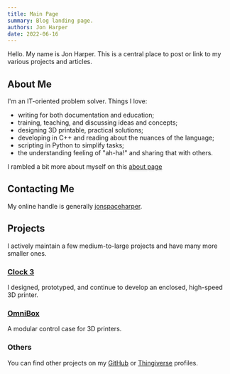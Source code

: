 ```yaml
---
title: Main Page
summary: Blog landing page.
authors: Jon Harper
date: 2022-06-16
---
```


Hello. My name is Jon Harper. This is a central place to post or link to my various projects and articles. 

## About Me

I'm an IT-oriented problem solver. Things I love:

- writing for both documentation and education;
- training, teaching, and discussing ideas and concepts;
- designing 3D printable, practical solutions;
- developing in C++ and reading about the nuances of the language;
- scripting in Python to simplify tasks;
- the understanding feeling of "ah-ha!" and sharing that with others.

I rambled a bit more about myself on this [about page](about.md)

## Contacting Me

My online handle is generally [jonspaceharper](contact.md).

## Projects

I actively maintain a few medium-to-large projects and have many more smaller ones.

### [Clock 3](projects/clock3.md)

I designed, prototyped, and continue to develop an enclosed, high-speed 3D printer.

### [OmniBox](projects/omnibox.md)

A modular control case for 3D printers.

### Others

You can find other projects on my [GitHub]("https://github.com/jon-harper?tab=repositories") or [Thingiverse](https://www.thingiverse.com/jonspaceharper/designs) profiles.

<!--## Articles

I occasionally put thoughts down about 3D printing, where it is heading, and my projects. You can find the list of articles on the menu to the left, or [follow me on LinkedIn](https://twitter.com/jonspaceharper) for more.

For shorter, rough drafts, follow my [Twitter account](https://twitter.com/jonspaceharper).-->